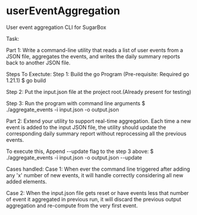 # userEventAggregation
User event aggregation CLI for SugarBox

Task: 

Part 1: Write a command-line utility that reads a list of user events from a JSON file, aggregates the events, and writes the daily summary reports back to another JSON file.

Steps To Exectute:
Step 1: Build the go Program (Pre-requisite: Required go 1.21.1)
$ go build

Step 2: Put the input.json file at the project root.(Already present for testing)

Step 3: Run the program with command line arguments
$ ./aggregate_events -i input.json -o output.json


Part 2: Extend your utility to support real-time aggregation. Each time a new event is added to the input JSON file, the utility should update the corresponding daily summary report without reprocessing all the previous events.

To execute this, Append --update flag to the step 3 above:
$ ./aggregate_events -i input.json -o output.json --update


Cases handled:
Case 1: When ever the command line triggered after adding any 'x' number of new events, it will handle correctly considering all new added elements.

Case 2: When the input.json file gets reset or have events less that number of event it aggregated in previous run, it will discard the previous output aggregation and re-compute from the very first event.